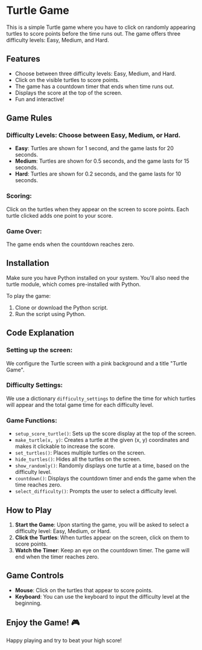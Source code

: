 # Turtle Game

This is a simple Turtle game where you have to click on randomly appearing turtles to score points before the time runs out. The game offers three difficulty levels: Easy, Medium, and Hard.

## Features
- Choose between three difficulty levels: Easy, Medium, and Hard.
- Click on the visible turtles to score points.
- The game has a countdown timer that ends when time runs out.
- Displays the score at the top of the screen.
- Fun and interactive!

## Game Rules
### Difficulty Levels: Choose between Easy, Medium, or Hard.
- **Easy**: Turtles are shown for 1 second, and the game lasts for 20 seconds.
- **Medium**: Turtles are shown for 0.5 seconds, and the game lasts for 15 seconds.
- **Hard**: Turtles are shown for 0.2 seconds, and the game lasts for 10 seconds.

### Scoring:
Click on the turtles when they appear on the screen to score points. Each turtle clicked adds one point to your score.

### Game Over:
The game ends when the countdown reaches zero.

## Installation
Make sure you have Python installed on your system. You'll also need the turtle module, which comes pre-installed with Python.

To play the game:
1. Clone or download the Python script.
2. Run the script using Python.

## Code Explanation
### Setting up the screen:
We configure the Turtle screen with a pink background and a title "Turtle Game".

### Difficulty Settings:
We use a dictionary `difficulty_settings` to define the time for which turtles will appear and the total game time for each difficulty level.

### Game Functions:
- `setup_score_turtle()`: Sets up the score display at the top of the screen.
- `make_turtle(x, y)`: Creates a turtle at the given (x, y) coordinates and makes it clickable to increase the score.
- `set_turtles()`: Places multiple turtles on the screen.
- `hide_turtles()`: Hides all the turtles on the screen.
- `show_randomly()`: Randomly displays one turtle at a time, based on the difficulty level.
- `countdown()`: Displays the countdown timer and ends the game when the time reaches zero.
- `select_difficulty()`: Prompts the user to select a difficulty level.

## How to Play
1. **Start the Game**: Upon starting the game, you will be asked to select a difficulty level: Easy, Medium, or Hard.
2. **Click the Turtles**: When turtles appear on the screen, click on them to score points.
3. **Watch the Timer**: Keep an eye on the countdown timer. The game will end when the timer reaches zero.

## Game Controls
- **Mouse**: Click on the turtles that appear to score points.
- **Keyboard**: You can use the keyboard to input the difficulty level at the beginning.

## Enjoy the Game! 🎮
Happy playing and try to beat your high score!
